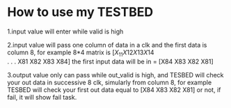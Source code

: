 # How to use my TESTBED

1.input value will enter while valid is high

2.input value will pass one column of data in a clk and the first data is column 8, for example 
8*4 matrix is 
$[X_{11} X12 X13 X14$
<br />
.
.
.
X81 X82 X83 X84]
the first input data will be
in = [X84 X83 X82 X81]

3.output value only can pass while out_valid is high, and TESBED will check your out data in successive 8 clk, simularly from column 8, for example
TESBED will check your first out data equal to [X84 X83 X82 X81] or not, if fail, it will show fail task.

